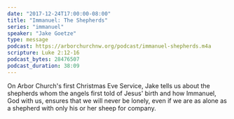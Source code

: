 ```yaml
---
date: "2017-12-24T17:00:00-08:00"
title: "Immanuel: The Shepherds"
series: "immanuel"
speaker: "Jake Goetze"
type: message
podcast: https://arborchurchnw.org/podcast/immanuel-shepherds.m4a
scripture: Luke 2:12-16
podcast_bytes: 28476507
podcast_duration: 38:09
---
```


On Arbor Church's first Christmas Eve Service, Jake tells us about the shepherds whom the angels first told of Jesus' birth and how Immanuel, God with us, ensures that we will never be lonely, even if we are as alone as a shepherd with only his or her sheep for company.
